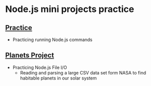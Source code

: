 # Node.js mini projects practice

## [Practice](https://github.com/rinajabu/nodejs-projects/tree/main/practice)

-   Practicing running Node.js commands

## [Planets Project](https://github.com/rinajabu/nodejs-projects/tree/main/planets_project)

-   Practicing Node.js File I/O
    -   Reading and parsing a large CSV data set form NASA to find habitable planets in our solar system
